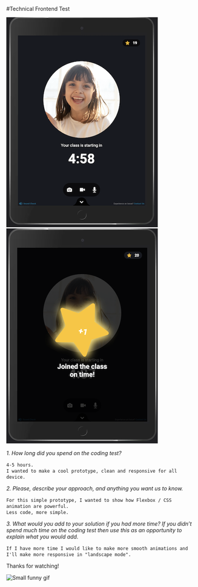 #Technical Frontend Test


![Prototype one](viewBefore.png)![Prototype two](viewAfter.png)


<em>1. How long did you spend on the coding test?</em>

    4-5 hours.
    I wanted to make a cool prototype, clean and responsive for all device.

<em>2. Please, describe your approach, and anything you want us to know.</em>

    For this simple prototype, I wanted to show how Flexbox / CSS animation are powerful.
    Less code, more simple.

<em>3. What would you add to your solution if you had more time? If you didn’t spend much time on the coding test then use this as an opportunity to
explain what you would add.</em>

    If I have more time I would like to make more smooth animations and I'll make more responsive in "landscape mode".



Thanks for watching!


![Small funny gif](https://media.giphy.com/media/lzz3B3xLZluuY/giphy-downsized-large.gif)
        
